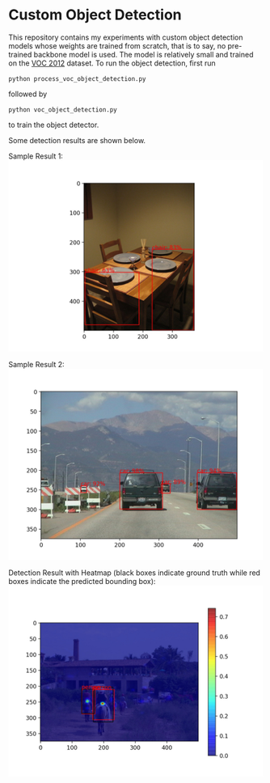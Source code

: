 # Custom Object Detection

This repository contains my experiments with custom object detection models whose weights are trained from scratch, that is to say, no pre-trained backbone model is used. The model is relatively small and trained on the [VOC 2012](http://host.robots.ox.ac.uk/pascal/VOC/voc2012/) dataset. To run the object detection, first run
```
python process_voc_object_detection.py
```
followed by
```
python voc_object_detection.py
```
to train the object detector.

Some detection results are shown below.

Sample Result 1:
![Result 12](obj_detection_result_12.jpg)

Sample Result 2:
![Result 24](obj_detection_result_24.jpg)

Detection Result with Heatmap (black boxes indicate ground truth while red boxes indicate the predicted bounding box):
![Result with Heatmap](obj_detection_result.jpg)


